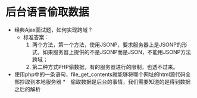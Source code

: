 # 后台语言偷取数据
* 经典Ajax面试题，如何实现跨域？
    * 标准答案：
        1. 两个方法，第一个方法，使用JSONP，要求服务器上是JSONP的形式，如果服务器上提供的不是JSONP而是JSON，不能用JSONP方法跨域；
        2. 第二种方式PHP偷数据，有的服务器进行的限制，也透不过来。
* 使用php中的一条语句，file_get_contents就能够将哪个网址的html源代码全部抄取到本地服务器
*　偷取数据是后台的事情，我们需要知道的是得到数据之后的解析
